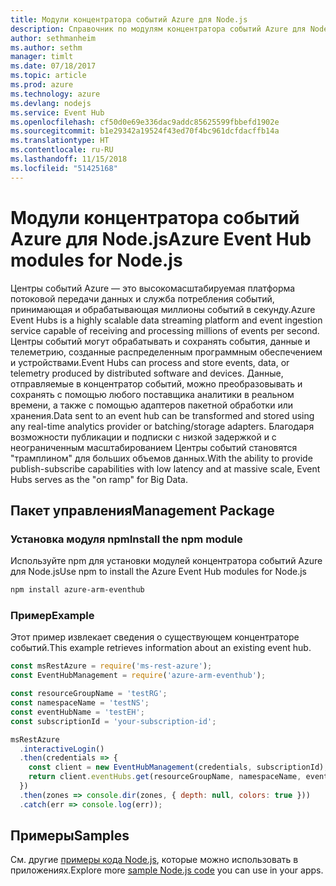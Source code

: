 ```yaml
---
title: Модули концентратора событий Azure для Node.js
description: Справочник по модулям концентратора событий Azure для Node.js
author: sethmanheim
ms.author: sethm
manager: timlt
ms.date: 07/18/2017
ms.topic: article
ms.prod: azure
ms.technology: azure
ms.devlang: nodejs
ms.service: Event Hub
ms.openlocfilehash: cf50d0e69e336dac9addc85625599fbbefd1902e
ms.sourcegitcommit: b1e29342a19524f43ed70f4bc961dcfdacffb14a
ms.translationtype: HT
ms.contentlocale: ru-RU
ms.lasthandoff: 11/15/2018
ms.locfileid: "51425168"
---
```

# <a name="azure-event-hub-modules-for-nodejs"></a><span data-ttu-id="acda1-103">Модули концентратора событий Azure для Node.js</span><span class="sxs-lookup"><span data-stu-id="acda1-103">Azure Event Hub modules for Node.js</span></span>

<span data-ttu-id="acda1-104">Центры событий Azure — это высокомасштабируемая платформа потоковой передачи данных и служба потребления событий, принимающая и обрабатывающая миллионы событий в секунду.</span><span class="sxs-lookup"><span data-stu-id="acda1-104">Azure Event Hubs is a highly scalable data streaming platform and event ingestion service capable of receiving and processing millions of events per second.</span></span> <span data-ttu-id="acda1-105">Центры событий могут обрабатывать и сохранять события, данные и телеметрию, созданные распределенным программным обеспечением и устройствами.</span><span class="sxs-lookup"><span data-stu-id="acda1-105">Event Hubs can process and store events, data, or telemetry produced by distributed software and devices.</span></span> <span data-ttu-id="acda1-106">Данные, отправляемые в концентратор событий, можно преобразовывать и сохранять с помощью любого поставщика аналитики в реальном времени, а также с помощью адаптеров пакетной обработки или хранения.</span><span class="sxs-lookup"><span data-stu-id="acda1-106">Data sent to an event hub can be transformed and stored using any real-time analytics provider or batching/storage adapters.</span></span> <span data-ttu-id="acda1-107">Благодаря возможности публикации и подписки с низкой задержкой и с неограниченным масштабированием Центры событий становятся "трамплином" для больших объемов данных.</span><span class="sxs-lookup"><span data-stu-id="acda1-107">With the ability to provide publish-subscribe capabilities with low latency and at massive scale, Event Hubs serves as the "on ramp" for Big Data.</span></span>

## <a name="management-package"></a><span data-ttu-id="acda1-108">Пакет управления</span><span class="sxs-lookup"><span data-stu-id="acda1-108">Management Package</span></span>

### <a name="install-the-npm-module"></a><span data-ttu-id="acda1-109">Установка модуля npm</span><span class="sxs-lookup"><span data-stu-id="acda1-109">Install the npm module</span></span> 

<span data-ttu-id="acda1-110">Используйте npm для установки модулей концентратора событий Azure для Node.js</span><span class="sxs-lookup"><span data-stu-id="acda1-110">Use npm to install the Azure Event Hub modules for Node.js</span></span>

```bash
npm install azure-arm-eventhub
```

### <a name="example"></a><span data-ttu-id="acda1-111">Пример</span><span class="sxs-lookup"><span data-stu-id="acda1-111">Example</span></span>

<span data-ttu-id="acda1-112">Этот пример извлекает сведения о существующем концентраторе событий.</span><span class="sxs-lookup"><span data-stu-id="acda1-112">This example retrieves information about an existing event hub.</span></span>

```javascript
const msRestAzure = require('ms-rest-azure');
const EventHubManagement = require('azure-arm-eventhub');

const resourceGroupName = 'testRG';
const namespaceName = 'testNS';
const eventHubName = 'testEH';
const subscriptionId = 'your-subscription-id';

msRestAzure
  .interactiveLogin()
  .then(credentials => {
    const client = new EventHubManagement(credentials, subscriptionId);
    return client.eventHubs.get(resourceGroupName, namespaceName, eventHubName);
  })
  .then(zones => console.dir(zones, { depth: null, colors: true }))
  .catch(err => console.log(err));
```

## <a name="samples"></a><span data-ttu-id="acda1-113">Примеры</span><span class="sxs-lookup"><span data-stu-id="acda1-113">Samples</span></span>

<span data-ttu-id="acda1-114">См. другие [примеры кода Node.js](https://azure.microsoft.com/resources/samples/?platform=nodejs), которые можно использовать в приложениях.</span><span class="sxs-lookup"><span data-stu-id="acda1-114">Explore more [sample Node.js code](https://azure.microsoft.com/resources/samples/?platform=nodejs) you can use in your apps.</span></span>
